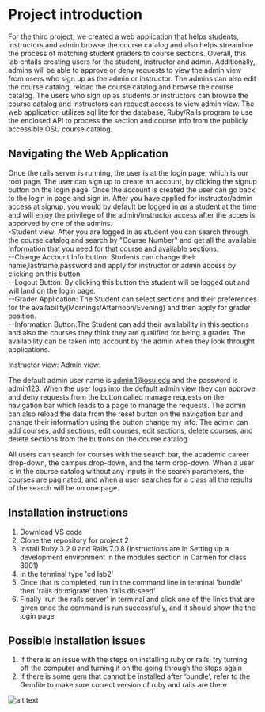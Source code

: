 # Project introduction
For the third project, we created a web application that helps students, instructors and admin browse the course catalog and also helps streamline the process of matching student graders to course sections. Overall, this lab entails creating users for the student, instructor and admin. Additionally, admins will be able to approve or deny requests to view the admin view from users who sign up as the admin or instructor. The admins can also edit the course catalog, reload the course catalog and browse the course catalog. The users who sign up as students or instructors can browse the course catalog and instructors can request access to view admin view. The web application utilizes sql lite for the database, Ruby/Rails program to use the enclosed API to process the section and course info from the publicly accessible OSU course catalog.


## Navigating the Web Application
Once the rails server is running, the user is at the login page, which is our root page. The user can sign up to create an account, by clicking the signup button on the login page. Once the account is created the user can go back to the login in page and sign in. After you have applied for instructor/admin access at signup, you would by default be logged in as a student at the time and will enjoy the privilege of the admin/instructor access after the acces is apporved by one of the admins.   
-Student view: After you are logged in as student you can search through the course catalog and search by "Course Number" and get all the available Information that you need for that course and available sections.         
   --Change Account Info button: Students can change their name,lastname,password and apply for instructor or admin access by clicking on this button.   
   --Logout Button: By clicking this button the student will be logged out and will land on the login page.  
   --Grader Application: The Student can select sections and their preferences for the availability(Mornings/Afternoon/Evening) and then apply for grader position.  
   --Information Button:The Student can add their availability in this sections and also the courses they think they are qualified for being a grader. The availability can be taken into account by the admin when they look throught applications.   
  
Instructor view:
Admin view:

The default admin user name is admin.1@osu.edu and the password is admin123. When the user logs into the default admin view they can approve and deny requests from the button called manage requests on the navigation bar which leads to a page to manage the requests. The admin can also reload the data from the reset button on the navigation bar and change their information using the button change my info. The admin can add courses, add sections, edit courses, edit sections, delete courses, and delete sections from the buttons on the course catalog. 

All users can search for courses with the search bar, the academic career drop-down, the campus drop-down, and the term drop-down. When a user is in the course catalog without any inputs in the search parameters, the courses are paginated, and when a user searches for a class all the results of the search will be on one page.


## Installation instructions
1. Download VS code
2. Clone the repository for project 2
3. Install Ruby 3.2.0 and Rails 7.0.8 (Instructions are in Setting up a development environment in the modules section in Carmen for class 3901)
4. In the terminal type 'cd lab2'
5. Once that is completed, run in the command line in terminal 'bundle' then 'rails db:migrate' then 'rails db:seed'
6. Finally 'run the rails server' in terminal and click one of the links that are given once the command is run successfully, and it should show the the login page

## Possible installation issues
 1. If there is an issue with the steps on installing ruby or rails, try turning off the computer and turning it on the going through the steps again
 2. If there is some gem that cannot be installed after 'bundle', refer to the Gemfile to make sure correct version of ruby and rails are there

![alt text](http://url/to/osu.png)
